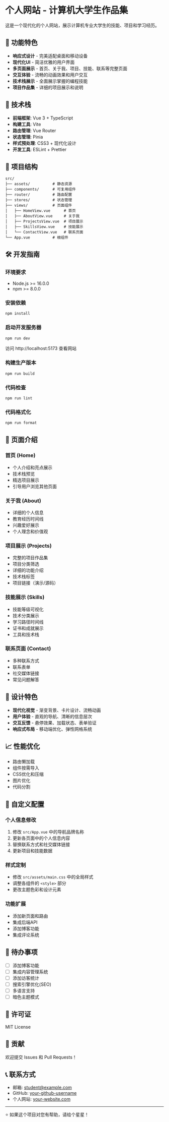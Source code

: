 # 个人网站 - 计算机大学生作品集

这是一个现代化的个人网站，展示计算机专业大学生的技能、项目和学习经历。

## 🌟 功能特色

- **响应式设计** - 完美适配桌面和移动设备
- **现代化UI** - 简洁优雅的用户界面
- **多页面展示** - 首页、关于我、项目、技能、联系等完整页面
- **交互体验** - 流畅的动画效果和用户交互
- **技术栈展示** - 全面展示掌握的编程技能
- **项目作品集** - 详细的项目展示和说明

## 🚀 技术栈

- **前端框架**: Vue 3 + TypeScript
- **构建工具**: Vite
- **路由管理**: Vue Router
- **状态管理**: Pinia
- **样式预处理**: CSS3 + 现代化设计
- **开发工具**: ESLint + Prettier

## 📁 项目结构

```
src/
├── assets/          # 静态资源
├── components/      # 可复用组件
├── router/          # 路由配置
├── stores/          # 状态管理
├── views/           # 页面组件
│   ├── HomeView.vue      # 首页
│   ├── AboutView.vue     # 关于我
│   ├── ProjectsView.vue  # 项目展示
│   ├── SkillsView.vue    # 技能展示
│   └── ContactView.vue   # 联系页面
└── App.vue          # 根组件
```

## 🛠️ 开发指南

### 环境要求

- Node.js >= 16.0.0
- npm >= 8.0.0

### 安装依赖

```bash
npm install
```

### 启动开发服务器

```bash
npm run dev
```

访问 http://localhost:5173 查看网站

### 构建生产版本

```bash
npm run build
```

### 代码检查

```bash
npm run lint
```

### 代码格式化

```bash
npm run format
```

## 📱 页面介绍

### 首页 (Home)

- 个人介绍和亮点展示
- 技术栈预览
- 精选项目展示
- 引导用户浏览其他页面

### 关于我 (About)

- 详细的个人信息
- 教育经历时间线
- 兴趣爱好展示
- 个人理念和价值观

### 项目展示 (Projects)

- 完整的项目作品集
- 项目分类筛选
- 详细的功能介绍
- 技术栈标签
- 项目链接（演示/源码）

### 技能展示 (Skills)

- 技能等级可视化
- 技术分类展示
- 学习路径时间线
- 证书和成就展示
- 工具和技术栈

### 联系页面 (Contact)

- 多种联系方式
- 联系表单
- 社交媒体链接
- 常见问题解答

## 🎨 设计特色

- **现代化视觉** - 渐变背景、卡片设计、流畅动画
- **用户体验** - 直观的导航、清晰的信息层次
- **交互反馈** - 悬停效果、加载状态、表单验证
- **响应式布局** - 移动端优化、弹性网格系统

## 📈 性能优化

- 路由懒加载
- 组件按需导入
- CSS优化和压缩
- 图片优化
- 代码分割

## 🔧 自定义配置

### 个人信息修改

1. 修改 `src/App.vue` 中的导航品牌名称
2. 更新各页面中的个人信息内容
3. 替换联系方式和社交媒体链接
4. 更新项目和技能数据

### 样式定制

- 修改 `src/assets/main.css` 中的全局样式
- 调整各组件的 `<style>` 部分
- 更改主题色彩和设计元素

### 功能扩展

- 添加新页面和路由
- 集成后端API
- 添加博客功能
- 集成评论系统

## 📝 待办事项

- [ ] 添加博客功能
- [ ] 集成内容管理系统
- [ ] 添加访客统计
- [ ] 搜索引擎优化(SEO)
- [ ] 多语言支持
- [ ] 暗色主题模式

## 📄 许可证

MIT License

## 🤝 贡献

欢迎提交 Issues 和 Pull Requests！

## 📞 联系方式

- 邮箱: student@example.com
- GitHub: [your-github-username](https://github.com/your-github-username)
- 个人网站: [your-website.com](https://your-website.com)

---

⭐ 如果这个项目对您有帮助，请给个星星！
